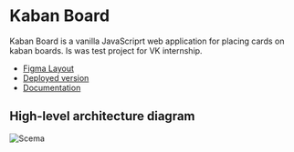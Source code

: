 # Kaban Board

Kaban Board is a vanilla JavaScriprt web application for placing cards on kaban boards. Is was test project for VK internship. 
- [Figma Layout](https://www.figma.com/file/GRQn8carvWJVsKJeWmIX6Pbr/Kanban)
- [Deployed version](https://asdisa.github.io/kaban-board/)
- [Documentation](https://asdisa.github.io/kaban-board/docs/)

## High-level architecture diagram
![Scema](https://pp.userapi.com/c849032/v849032655/18c3a8/jO0yE95IqIc.jpg)